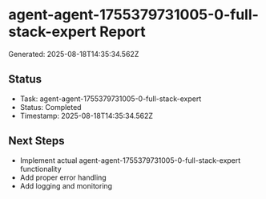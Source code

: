 # agent-agent-1755379731005-0-full-stack-expert Report

Generated: 2025-08-18T14:35:34.562Z

## Status
- Task: agent-agent-1755379731005-0-full-stack-expert
- Status: Completed
- Timestamp: 2025-08-18T14:35:34.562Z

## Next Steps
- Implement actual agent-agent-1755379731005-0-full-stack-expert functionality
- Add proper error handling
- Add logging and monitoring
